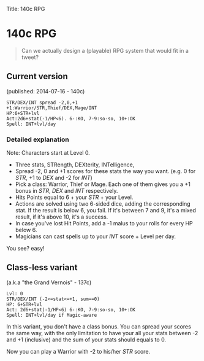 Title: 140c RPG

# 140c RPG

> Can we actually design a (playable) RPG system that would fit in a tweet?

## Current version

(published: 2014-07-16 - 140c)

    STR/DEX/INT spread -2,0,+1
    +1:Warrior/STR,Thief/DEX,Mage/INT
    HP:6+STR+lvl
    Act:2d6+stat(-1/HP<6). 6-:KO, 7-9:so-so, 10+:OK
    Spell: INT+lvl/day

### Detailed explanation

Note: Characters start at Level 0.

* Three stats, STRength, DEXterity, INTelligence,
* Spread -2, 0 and +1 scores for these stats the way you want. (e.g. 0 for *STR*, +1 to *DEX* and -2 for *INT*)
* Pick a class: Warrior, Thief or Mage. Each one of them gives you a +1 bonus in *STR*, *DEX* and *INT* respectively.
* Hits Points equal to 6 + your *STR* + your Level.
* Actions are solved using two 6-sided dice, adding the corresponding stat. If the result is below 6, you fail. If it's between 7 and 9, it's a mixed result, if it's above 10, it's a success.
* In case you've lost Hit Points, add a -1 malus to your rolls for every HP below 6.
* Magicians can cast spells up to your *INT* score + Level per day.

You see? easy!

## Class-less variant

(a.k.a "the Grand Vernois" - 137c)

    Lvl: 0
    STR/DEX/INT (-2<=stat<=+1, sum==0)
    HP: 6+STR+lvl
    Act: 2d6+stat(-1/HP<6) 6-:KO, 7-9:so-so, 10+:OK
    Spell: INT+lvl/day if Magic-aware

In this variant, you don't have a class bonus. You can spread your scores the same way, with the only limitation to have your all your stats between -2 and +1 (inclusive) and the sum of your stats should equals to 0.

Now you can play a Warrior with -2 to his/her *STR* score.
